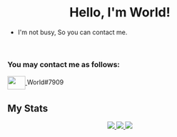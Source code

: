 <h1 align="center">Hello, I'm World!</h1>

- I'm not busy, So you can contact me.
<br>

### You may contact me as follows:
<p align="left">
	<a href="#">
		<img align="center" src="https://cdn.jsdelivr.net/npm/simple-icons@3.0.1/icons/discord.svg" height="30" width="40" />
	</a>
	World#7909
</p>

## My Stats
<p align="center">
	<a href="#">
		<img src="https://github-readme-stats.vercel.app/api?username=mcsim415&show_icons=true&theme=nord&line_height=35" />
		<img src="https://github-readme-stats.vercel.app/api/top-langs/?username=mcsim415&layout=compact&theme=nord" />
		<img src="https://github-readme-streak-stats.herokuapp.com/?user=mcsim415&" />
	</a>
</p>

